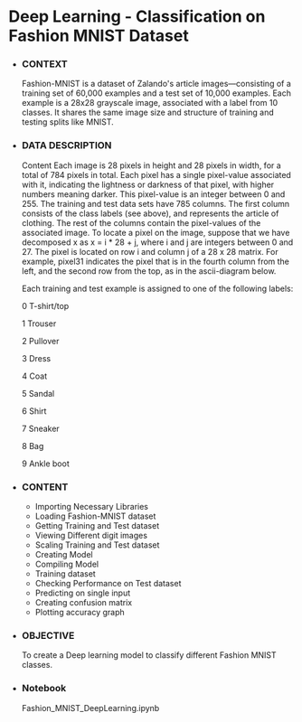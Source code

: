 #    Deep Learning - Classification on Fashion MNIST Dataset

- ### CONTEXT
  Fashion-MNIST is a dataset of Zalando's article images—consisting of a training set of 60,000 examples and a test set of 10,000 examples. Each example is a 28x28 grayscale image,
  associated with a label from 10 classes. It shares the same image size and structure of training and testing splits like MNIST.
  
- ### DATA DESCRIPTION
	Content Each image is 28 pixels in height and 28 pixels in width, for a total of 784 pixels in total. Each pixel has a single pixel-value associated with it, indicating the 
	lightness or darkness of that pixel, with higher numbers meaning darker. This pixel-value is an integer between 0 and 255. The training and test data sets have 785 columns.
	The first column consists of the class labels (see above), and represents the article of clothing. The rest of the columns contain the pixel-values of the associated image.
    To locate a pixel on the image, suppose that we have decomposed x as x = i * 28 + j, where i and j are integers between 0 and 27. The pixel is located on row i and column j 
	of a 28 x 28 matrix. For example, pixel31 indicates the pixel that is in the fourth column from the left, and the second row from the top, as in the ascii-diagram below.

	Each training and test example is assigned to one of the following labels:

	0 T-shirt/top

	1 Trouser

	2 Pullover

	3 Dress

	4 Coat

	5 Sandal

	6 Shirt

	7 Sneaker

	8 Bag

	9 Ankle boot


- ### CONTENT 

	- Importing Necessary Libraries
	- Loading Fashion-MNIST dataset
	- Getting Training and Test dataset 
	- Viewing Different digit images
	- Scaling Training and Test dataset
	- Creating Model
	- Compiling Model
	- Training dataset
	- Checking Performance on Test dataset
	- Predicting on single input
	- Creating confusion matrix
	- Plotting accuracy graph

- ### OBJECTIVE
  To create a Deep learning model to classify different Fashion MNIST classes.

 
- ### Notebook
	Fashion_MNIST_DeepLearning.ipynb
